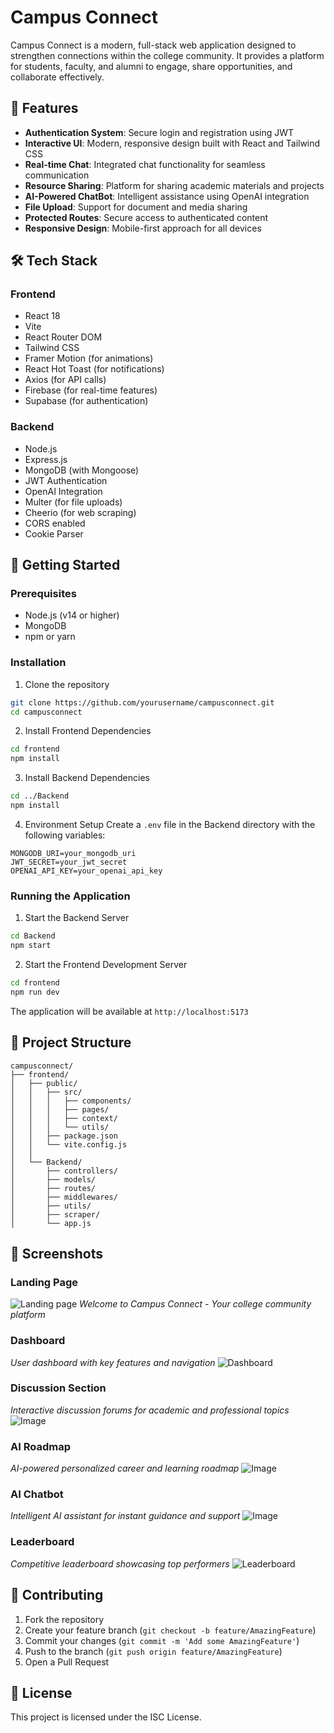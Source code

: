# Campus Connect

Campus Connect is a modern, full-stack web application designed to strengthen connections within the college community. It provides a platform for students, faculty, and alumni to engage, share opportunities, and collaborate effectively.

## 🌟 Features

- **Authentication System**: Secure login and registration using JWT
- **Interactive UI**: Modern, responsive design built with React and Tailwind CSS
- **Real-time Chat**: Integrated chat functionality for seamless communication
- **Resource Sharing**: Platform for sharing academic materials and projects
- **AI-Powered ChatBot**: Intelligent assistance using OpenAI integration
- **File Upload**: Support for document and media sharing
- **Protected Routes**: Secure access to authenticated content
- **Responsive Design**: Mobile-first approach for all devices

## 🛠️ Tech Stack

### Frontend
- React 18
- Vite
- React Router DOM
- Tailwind CSS
- Framer Motion (for animations)
- React Hot Toast (for notifications)
- Axios (for API calls)
- Firebase (for real-time features)
- Supabase (for authentication)

### Backend
- Node.js
- Express.js
- MongoDB (with Mongoose)
- JWT Authentication
- OpenAI Integration
- Multer (for file uploads)
- Cheerio (for web scraping)
- CORS enabled
- Cookie Parser

## 🚀 Getting Started

### Prerequisites
- Node.js (v14 or higher)
- MongoDB
- npm or yarn

### Installation

1. Clone the repository
```bash
git clone https://github.com/yourusername/campusconnect.git
cd campusconnect
```

2. Install Frontend Dependencies
```bash
cd frontend
npm install
```

3. Install Backend Dependencies
```bash
cd ../Backend
npm install
```

4. Environment Setup
Create a `.env` file in the Backend directory with the following variables:
```env
MONGODB_URI=your_mongodb_uri
JWT_SECRET=your_jwt_secret
OPENAI_API_KEY=your_openai_api_key
```

### Running the Application

1. Start the Backend Server
```bash
cd Backend
npm start
```

2. Start the Frontend Development Server
```bash
cd frontend
npm run dev
```

The application will be available at `http://localhost:5173`

## 📁 Project Structure

```
campusconnect/
├── frontend/
│   ├── public/
│   │   ├── src/
│   │   │   ├── components/
│   │   │   ├── pages/
│   │   │   ├── context/
│   │   │   └── utils/
│   │   ├── package.json
│   │   └── vite.config.js
│   │
│   └── Backend/
│       ├── controllers/
│       ├── models/
│       ├── routes/
│       ├── middlewares/
│       ├── utils/
│       ├── scraper/
│       └── app.js
```

## 📸 Screenshots

### Landing Page
![Landing page](https://github.com/user-attachments/assets/2a6365df-7d28-46eb-a328-276a4db59100)
*Welcome to Campus Connect - Your college community platform*

### Dashboard
*User dashboard with key features and navigation*
![Dashboard](https://github.com/user-attachments/assets/2e23e39c-0acb-4f60-8db6-9168356a1bb3)


### Discussion Section
*Interactive discussion forums for academic and professional topics*
![Image](https://github.com/user-attachments/assets/468714a2-ff4a-4b5e-a0c7-c29931b8655e)

### AI Roadmap
*AI-powered personalized career and learning roadmap*
![Image](https://github.com/user-attachments/assets/88b50376-1720-471a-96ed-3f6935c0fd56)

### AI Chatbot
*Intelligent AI assistant for instant guidance and support*
![Image](https://github.com/user-attachments/assets/0040246b-6145-43b7-b587-8fdb211ec68a)

### Leaderboard
*Competitive leaderboard showcasing top performers*
![Leaderboard](https://github.com/user-attachments/assets/f30f04a9-0895-4aef-933f-fb7409a3030e)

## 🤝 Contributing

1. Fork the repository
2. Create your feature branch (`git checkout -b feature/AmazingFeature`)
3. Commit your changes (`git commit -m 'Add some AmazingFeature'`)
4. Push to the branch (`git push origin feature/AmazingFeature`)
5. Open a Pull Request

## 📝 License

This project is licensed under the ISC License.
